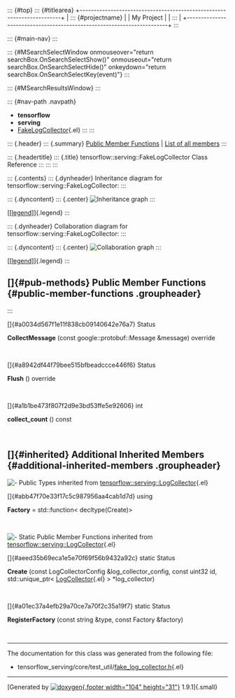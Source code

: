 ::: {#top}
::: {#titlearea}
+-----------------------------------------------------------------------+
| ::: {#projectname}                                                    |
| My Project                                                            |
| :::                                                                   |
+-----------------------------------------------------------------------+
:::

::: {#main-nav}
:::

::: {#MSearchSelectWindow onmouseover="return searchBox.OnSearchSelectShow()" onmouseout="return searchBox.OnSearchSelectHide()" onkeydown="return searchBox.OnSearchSelectKey(event)"}
:::

::: {#MSearchResultsWindow}
:::

::: {#nav-path .navpath}
-   **tensorflow**
-   **serving**
-   [FakeLogCollector](classtensorflow_1_1serving_1_1FakeLogCollector.html){.el}
:::
:::

::: {.header}
::: {.summary}
[Public Member Functions](#pub-methods) \| [List of all
members](classtensorflow_1_1serving_1_1FakeLogCollector-members.html)
:::

::: {.headertitle}
::: {.title}
tensorflow::serving::FakeLogCollector Class Reference
:::
:::
:::

::: {.contents}
::: {.dynheader}
Inheritance diagram for tensorflow::serving::FakeLogCollector:
:::

::: {.dyncontent}
::: {.center}
![Inheritance
graph](classtensorflow_1_1serving_1_1FakeLogCollector__inherit__graph.png)
:::

[\[[legend](graph_legend.html)\]]{.legend}
:::

::: {.dynheader}
Collaboration diagram for tensorflow::serving::FakeLogCollector:
:::

::: {.dyncontent}
::: {.center}
![Collaboration
graph](classtensorflow_1_1serving_1_1FakeLogCollector__coll__graph.png)
:::

[\[[legend](graph_legend.html)\]]{.legend}
:::

[]{#pub-methods} Public Member Functions {#public-member-functions .groupheader}
----------------------------------------
:::

[]{#a0034d567f1e11f838cb09140642e76a7} Status 

**CollectMessage** (const google::protobuf::Message &message) override

 

[]{#a8942df44f79bee515bfbeadccce446f6} Status 

**Flush** () override

 

[]{#a1b1be473f807f2d9e3bd53ffe5e92606} int 

**collect\_count** () const

 

[]{#inherited} Additional Inherited Members {#additional-inherited-members .groupheader}
-------------------------------------------

![-](closed.png) Public Types inherited from
[tensorflow::serving::LogCollector](classtensorflow_1_1serving_1_1LogCollector.html){.el}

[]{#abb47f70e33f17c5c987956aa4cab1d7d} using 

**Factory** = std::function\< decltype(Create)\>

 

![-](closed.png) Static Public Member Functions inherited from
[tensorflow::serving::LogCollector](classtensorflow_1_1serving_1_1LogCollector.html){.el}

[]{#aeed35b69eca1e5e70f69f56b9432a92c} static Status 

**Create** (const LogCollectorConfig &log\_collector\_config, const
uint32 id, std::unique\_ptr\<
[LogCollector](classtensorflow_1_1serving_1_1LogCollector.html){.el} \>
\*log\_collector)

 

[]{#a01ec37a4efb29a70ce7a70f2c35a19f7} static Status 

**RegisterFactory** (const string &type, const Factory &factory)

 

------------------------------------------------------------------------

The documentation for this class was generated from the following file:

-   tensorflow\_serving/core/test\_util/[fake\_log\_collector.h](fake__log__collector_8h_source.html){.el}

------------------------------------------------------------------------

[Generated by [![doxygen](doxygen.svg){.footer width="104"
height="31"}](https://www.doxygen.org/index.html) 1.9.1]{.small}
